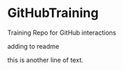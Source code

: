 # GitHubTraining
Training Repo for GitHub interactions

adding to readme

this is another line of text.
